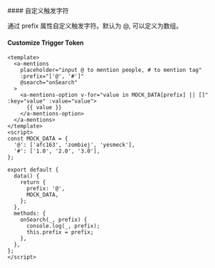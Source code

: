 <cn>
#### 自定义触发字符 

通过 prefix 属性自定义触发字符。默认为 @, 可以定义为数组。
</cn>
<us>
#### Customize Trigger Token
</us>

```tpl
<template>
  <a-mentions
    placeholder="input @ to mention people, # to mention tag"
    :prefix="['@', '#']"
    @search="onSearch"
  >
    <a-mentions-option v-for="value in MOCK_DATA[prefix] || []" :key="value" :value="value">
      {{ value }}
    </a-mentions-option>
  </a-mentions>
</template>
<script>
const MOCK_DATA = {
  '@': ['afc163', 'zombiej', 'yesmeck'],
  '#': ['1.0', '2.0', '3.0'],
};

export default {
  data() {
    return {
      prefix: '@',
      MOCK_DATA,
    };
  },
  methods: {
    onSearch(_, prefix) {
      console.log(_, prefix);
      this.prefix = prefix;
    },
  },
};
</script>
```